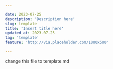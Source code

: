 ```yaml
---

date: 2023-07-25
description: 'Description here'
slug: template
title: 'Insert title here'
updated_at: 2023-07-25
tag: 'template'
feature: 'http://via.placeholder.com/1000x500'

---
```


change this file to template.md
